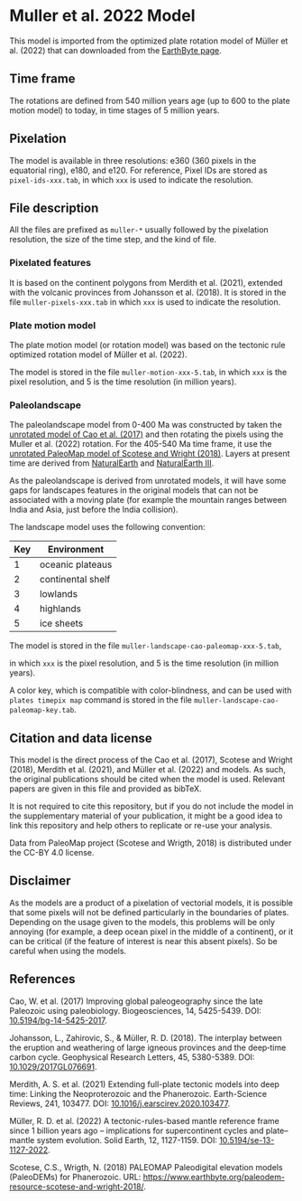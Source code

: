 # Muller et al. 2022 Model

This model is imported from the optimized plate rotation model
of Müller et al. (2022)
that can downloaded from the [EarthByte page](https://earthbyte.org/webdav/ftp/Data_Collections/Muller_etal_2022_SE/).

## Time frame

The rotations are defined from 540 million years age
(up to 600 to the plate motion model)
to today,
in time stages of 5 million years.

## Pixelation

The model is available in three resolutions:
e360 (360 pixels in the equatorial ring),
e180,
and e120.
For reference,
Pixel IDs are stored as `pixel-ids-xxx.tab`,
in which `xxx` is used to indicate the resolution.

## File description

All the files are prefixed as `muller-*`
usually followed by the pixelation resolution,
the size of the time step,
and the kind of file.

### Pixelated features

It is based on the continent polygons
from Merdith et al. (2021),
extended with the volcanic provinces from Johansson et al. (2018).
It is stored in the file `muller-pixels-xxx.tab`
in which `xxx` is used to indicate the resolution.

### Plate motion model

The plate motion model
(or rotation model)
was based on the tectonic rule optimized rotation model
of Müller et al. (2022).

The model is stored in the file `muller-motion-xxx-5.tab`,
in which `xxx` is the pixel resolution,
and 5 is the time resolution (in million years).

### Paleolandscape

The paleolandscape model from 0-400 Ma was constructed by taken
the [unrotated model of Cao et al. (2017)](https://github.com/js-arias/gml-cao)
and then rotating the pixels using the Muller et al. (2022) rotation.
For the 405-540 Ma time frame,
it use the [unrotated PaleoMap model of Scotese and Wright (2018)](https://github.com/js-arias/gml-paleomap).
Layers at present time are derived
from [NaturalEarth](https://www.naturalearthdata.com/)
and [NaturalEarth III](https://www.shadedrelief.com/natural3/index.html).

As the paleolandscape is derived from unrotated models,
it will have some gaps for landscapes features in the original models
that can not be associated with a moving plate
(for example the mountain ranges between India and Asia,
just before the India collision).

The landscape model uses the following convention:

Key | Environment
--- | -----------
  1 | oceanic plateaus
  2 | continental shelf
  3 | lowlands
  4 | highlands
  5 | ice sheets

The model is stored in the file `muller-landscape-cao-paleomap-xxx-5.tab`,

in which `xxx` is the pixel resolution,
and 5 is the time resolution (in million years).

A color key,
which is compatible with color-blindness,
and can be used with `plates timepix map` command
is stored in the file `muller-landscape-cao-paleomap-key.tab`.

## Citation and data license

This model is the direct process of the
Cao et al. (2017),
Scotese and Wright (2018),
Merdith et al. (2021),
and Müller et al. (2022) and  models.
As such,
the original publications should be cited when the model is used.
Relevant papers are given in this file
and provided as bibTeX.

It is not required to cite this repository,
but if you do not include the model in the supplementary material
of your publication,
it might be a good idea to link this repository
and help others to replicate or re-use your analysis.

Data from PaleoMap project
(Scotese and Wrigth, 2018)
is distributed under the CC-BY 4.0 license.

## Disclaimer

As the models are a product of a pixelation of vectorial models,
it is possible that some pixels will not be defined
particularly in the boundaries of plates.
Depending on the usage given to the models,
this problems will be only annoying
(for example,
a deep ocean pixel in the middle of a continent),
or it can be critical
(if the feature of interest is near this absent pixels).
So be careful when using the models.

## References

Cao, W. et al.
(2017)
Improving global paleogeography since the late Paleozoic using paleobiology.
Biogeosciences, 14, 5425-5439.
DOI: [10.5194/bg-14-5425-2017](https://doi.org/10.5194/bg-14-5425-2017).

Johansson, L., Zahirovic, S., & Müller, R. D.
(2018).
The interplay between the eruption and weathering of large igneous provinces and the deep‐time carbon cycle.
Geophysical Research Letters, 45, 5380-5389.
DOI: [10.1029/2017GL076691](https://doi.org/10.1029/2017GL076691).

Merdith, A. S. et al.
(2021)
Extending full-plate tectonic models into deep time: Linking the Neoproterozoic and the Phanerozoic.
Earth-Science Reviews, 241, 103477.
DOI: [10.1016/j.earscirev.2020.103477](https://doi.org/10.1016/j.earscirev.2020.103477).

Müller, R. D. et al.
(2022)
A tectonic-rules-based mantle reference frame since 1 billion years ago – implications for supercontinent cycles and plate–mantle system evolution.
Solid Earth, 12, 1127-1159.
DOI: [10.5194/se-13-1127-2022](https://doi.org/10.5194/se-13-1127-2022).

Scotese, C.S., Wrigth, N.
(2018)
PALEOMAP Paleodigital elevation models (PaleoDEMs) for Phanerozoic.
URL: <https://www.earthbyte.org/paleodem-resource-scotese-and-wright-2018/>.
